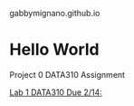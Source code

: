 gabbymignano.github.io
# Hello World

Project 0 DATA310 Assignment

[Lab 1 DATA310 Due 2/14:](https://colab.research.google.com/drive/1d6yoBFNYRFXuYh2wwKEs7f48GsgbCXfq)
